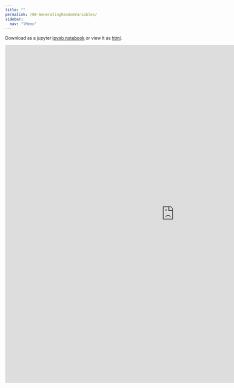 ```yaml
---
title: ""
permalink: /08-GeneratingRandomVariables/
sidebar:
  nav: "lMenu"
---
```


Download as a jupyter [ipynb notebook](https://datascience-intro.github.io/1MS041-2025/notebooks/08-GeneratingRandomVariables.ipynb) or view it as [html](https://datascience-intro.github.io/1MS041-2025/notebooks/08-GeneratingRandomVariables.html).

<iframe src="https://datascience-intro.github.io/1MS041-2025/notebooks/08-GeneratingRandomVariables.html" width="1080" height="1080" frameborder="0"></iframe>

    